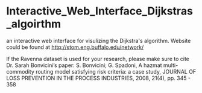 # Interactive_Web_Interface_Dijkstras_algoirthm
an interactive web interface for visulizing the Dijkstra's algorithm. Website could be found at http://stom.eng.buffalo.edu/network/

If the Ravenna dataset is used for your research, please make sure to cite Dr. Sarah Bonvicini’s paper: S. Bonvicini; G. Spadoni, A hazmat multi-commodity routing model satisfying risk criteria: a case study, JOURNAL OF LOSS PREVENTION IN THE PROCESS INDUSTRIES, 2008, 21(4), pp. 345 - 358
